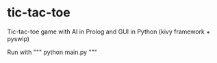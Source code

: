 tic-tac-toe
===========

Tic-tac-toe game with AI in Prolog and GUI in Python (kivy framework + pyswip)

Run with
"""
python main.py
"""
